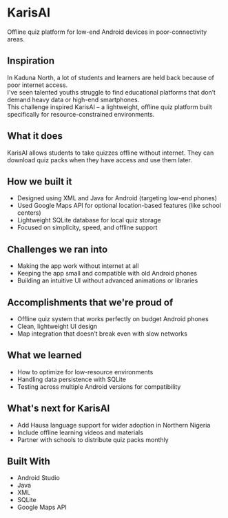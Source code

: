 # KarisAI  
Offline quiz platform for low-end Android devices in poor-connectivity areas.

## Inspiration  
In Kaduna North, a lot of students and learners are held back because of poor internet access.  
I've seen talented youths struggle to find educational platforms that don’t demand heavy data or high-end smartphones.  
This challenge inspired KarisAI – a lightweight, offline quiz platform built specifically for resource-constrained environments.

## What it does  
KarisAI allows students to take quizzes offline without internet. They can download quiz packs when they have access and use them later.

## How we built it  
- Designed using XML and Java for Android (targeting low-end phones)
- Used Google Maps API for optional location-based features (like school centers)
- Lightweight SQLite database for local quiz storage
- Focused on simplicity, speed, and offline support

## Challenges we ran into  
- Making the app work without internet at all
- Keeping the app small and compatible with old Android phones
- Building an intuitive UI without advanced animations or libraries

## Accomplishments that we're proud of  
- Offline quiz system that works perfectly on budget Android phones
- Clean, lightweight UI design
- Map integration that doesn’t break even with slow networks

## What we learned  
- How to optimize for low-resource environments
- Handling data persistence with SQLite
- Testing across multiple Android versions for compatibility

## What's next for KarisAI  
- Add Hausa language support for wider adoption in Northern Nigeria
- Include offline learning videos and materials
- Partner with schools to distribute quiz packs monthly

## Built With  
- Android Studio  
- Java  
- XML  
- SQLite  
- Google Maps API

